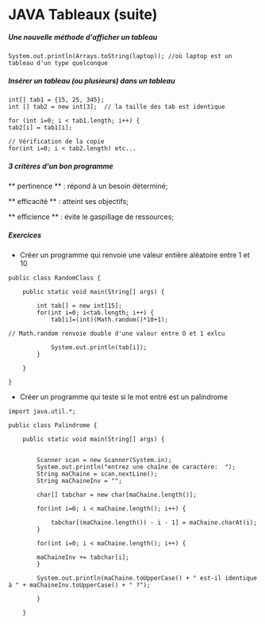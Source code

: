 # JAVA Tableaux (suite)

##### Une nouvelle méthode d'afficher un tableau
```
System.out.println(Arrays.toString(laptop)); //où laptop est un tableau d'un type quelconque
```

##### Insérer un tableau (ou plusieurs) dans un tableau

```
int[] tab1 = {15, 25, 345};
int [] tab2 = new int[3];  // la taille des tab est identique

for (int i=0; i < tab1.length; i++) {
tab2[i] = tab1[i];

// Vérification de la copie
for(int i=0; i < tab2.length) etc...
```

##### 3 critères d'un bon programme
** pertinence ** : répond à un besoin déterminé; 
 
** efficacité ** : atteint ses objectifs; 
 
** efficience ** : évite le gaspillage de ressources; 

##### Exercices

* Créer un programme qui renvoie une valeur entière aléatoire entre 1 et 10


```
public class RandomClass {

	public static void main(String[] args) {

		int tab[] = new int[15];
		for(int i=0; i<tab.length; i++) {
			tab[i]=(int)(Math.random()*10+1);

// Math.random renvoie double d'une valeur entre O et 1 exlcu

			System.out.println(tab[i]);
		}
		
	}

}

```

* Créer un programme qui teste si le mot entré est un palindrome

```
import java.util.*;

public class Palindrome {

	public static void main(String[] args) {

		
		Scanner scan = new Scanner(System.in);
		System.out.println("entrez une chaîne de caractère:  ");
		String maChaine = scan.nextLine();
		String maChaineInv = "";
		
		char[] tabchar = new char[maChaine.length()];
		
		for(int i=0; i < maChaine.length(); i++) {
			
			tabchar[(maChaine.length()) - i - 1] = maChaine.charAt(i);
		}
		
		for(int i=0; i < maChaine.length(); i++) {

		maChaineInv += tabchar[i];
		}

		System.out.println(maChaine.toUpperCase() + " est-il identique à " + maChaineInv.toUpperCase() + " ?");

		}
		
	}

```
